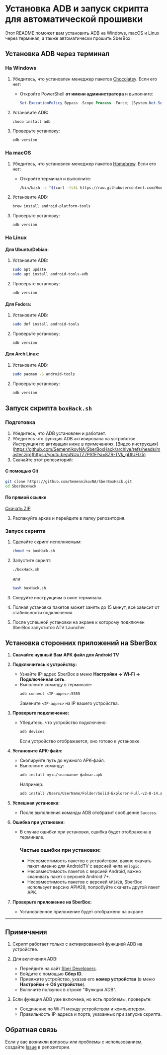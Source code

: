 # Установка ADB и запуск скрипта для автоматической прошивки

Этот README поможет вам установить ADB на Windows, macOS и Linux через терминал, а также автоматически прошить SberBox.

## Установка ADB через терминал

### На Windows

1. Убедитесь, что установлен менеджер пакетов [Chocolatey](https://chocolatey.org/). Если его нет:
   - Откройте PowerShell **от имени администратора** и выполните:
     ```powershell
     Set-ExecutionPolicy Bypass -Scope Process -Force; [System.Net.ServicePointManager]::SecurityProtocol = [System.Net.ServicePointManager]::SecurityProtocol -bor 3072; iex ((New-Object System.Net.WebClient).DownloadString('https://community.chocolatey.org/install.ps1'))
     ```

2. Установите ADB:
   ```powershell
   choco install adb
   ```

3. Проверьте установку:
   ```powershell
   adb version
   ```

### На macOS

1. Убедитесь, что установлен менеджер пакетов [Homebrew](https://brew.sh/). Если его нет:
   - Откройте терминал и выполните:
     ```bash
     /bin/bash -c "$(curl -fsSL https://raw.githubusercontent.com/Homebrew/install/HEAD/install.sh)"
     ```

2. Установите ADB:
   ```bash
   brew install android-platform-tools
   ```

3. Проверьте установку:
   ```bash
   adb version
   ```

### На Linux

#### Для Ubuntu/Debian:
1. Установите ADB:
   ```bash
   sudo apt update
   sudo apt install android-tools-adb
   ```
2. Проверьте установку:
   ```bash
   adb version
   ```

#### Для Fedora:
1. Установите ADB:
   ```bash
   sudo dnf install android-tools
   ```
2. Проверьте установку:
   ```bash
   adb version
   ```

#### Для Arch Linux:
1. Установите ADB:
   ```bash
   sudo pacman -S android-tools
   ```
2. Проверьте установку:
   ```bash
   adb version
   ```

## Запуск скрипта `boxHack.sh`

### Подготовка
1. Убедитесь, что ADB установлен и работает.
2. Убедитесь что функция ADB активирована на устройстве. Инструкция по активации ниже в примечаниях. [Видео инструкция](https://github.com/SemennikovNA/SberBoxHack/archive/refs/heads/master.zip](https://youtu.be/uNUuTZ7PSfE?si=8ZR-TVk_gDIUFIz5)
3. Скачайте этот репозиторий:

#### С помощью Git
   ```bash
   git clone https://github.com/SemennikovNA/SberBoxHack.git
   cd SberBoxHack
   ```

#### По прямой ссылке
   [Скачать ZIP](https://github.com/SemennikovNA/SberBoxHack/archive/refs/heads/master.zip)

3. Распакуйте архив и перейдите в папку репозитория.

### Запуск скрипта
1. Сделайте скрипт исполняемым:
   ```bash
   chmod +x boxHack.sh
   ```

2. Запустите скрипт:
   ```bash
   ./boxHack.sh
   ```
   или
   ```bash
   bash boxHack.sh
   ```

4. Следуйте инструкциям в окне терминала.
5. Полная установка пакетов может занять до 15 минут, всё зависит от стабильности подключения.
6. После успешной установки на экране к которому подключен SberBox запустится ATV Launcher.

## **Установка сторонних приложений на SberBox**

1. **Скачайте нужный Вам APK файл для Android TV**

2. **Подключитесь к устройству:**
   - Узнайте IP-адрес SberBox в меню **Настройки → Wi-Fi → Подключённая сеть**.
   - Выполните команду в терминале:
     ```bash
     adb connect <IP-адрес>:5555
     ```
     Замените `<IP-адрес>` на IP вашего устройства.

2. **Проверьте подключение:**
   - Убедитесь, что устройство подключено:
     ```bash
     adb devices
     ```
     Если устройство отображается, оно готово к установке.

3. **Установите APK-файл:**
   - Скопируйте путь до нужного APK-файл.
   - Выполните команду:
     ```bash
     adb install путь/<название файла>.apk
     ```
     Например:
     ```bash
     adb install /Users/UserName/Folder/Solid-Explorer-Full-v2-8-14.apk
     ```

4. **Успешная установка:**
   - После выполнения команды ADB отобразит сообщение `Success`.
  
5. **Ошибка при установки:**
   - В случае ошибки при установки, ошибка будет отображена в терминале.
     ### Частые ошибки при установки:
     - Несовместимость пакетов с устройством, важно скачать пакет именно для AndroidTV с версией чипа `Amlogic`.
     - Несовместимость пакетов с версией Android, важно скачивать пакет с версией Android 7+.
     - Несовместимость пакетов с версией `API#28`, SberBox использует версию API#28, попробуйте скачать другой пакет APK.

6. **Проверьте приложение на SberBox:**
   - Установленное приложение будет отображено на экране

---


## Примечания

1. Скрипт работает только с активированной функцией ADB на устройстве.
2. Для включения ADB:
   - Перейдите на сайт [Sber Developers](https://developers.sber.ru/studio/settings/devices).
   - Войдите с помощью **Сбер ID**.
   - Привяжите устройство, указав его **номер устройства** (в меню **Настройки → Об устройстве**).
   - Включите ползунок в строке "Функция ADB".

3. Если функция ADB уже включена, но есть проблемы, проверьте:
   - Соединение по Wi-Fi между устройством и компьютером.
   - Правильность IP-адреса и порта, указанных при запуске скрипта.

## Обратная связь
Если у вас возникли вопросы или проблемы с использованием, создайте [Issue](https://github.com/SemennikovNA/SberBoxHack/issues) в репозитории.

